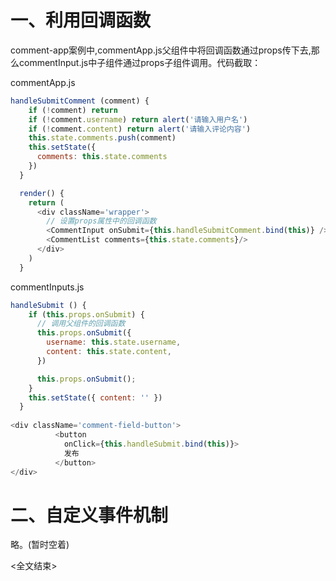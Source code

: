# 一、利用回调函数

comment-app案例中,commentApp.js父组件中将回调函数通过props传下去,那么commentInput.js中子组件通过props子组件调用。代码截取：

commentApp.js
```js
handleSubmitComment (comment) {
    if (!comment) return
    if (!comment.username) return alert('请输入用户名')
    if (!comment.content) return alert('请输入评论内容')
    this.state.comments.push(comment)
    this.setState({
      comments: this.state.comments
    })
  }

  render() {
    return (
      <div className='wrapper'>
        // 设置props属性中的回调函数
        <CommentInput onSubmit={this.handleSubmitComment.bind(this)} />
        <CommentList comments={this.state.comments}/>
      </div>
    )
  }
```

commentInputs.js
```js
handleSubmit () {
    if (this.props.onSubmit) {
      // 调用父组件的回调函数
      this.props.onSubmit({
        username: this.state.username,
        content: this.state.content,
      })

      this.props.onSubmit();
    }
    this.setState({ content: '' })
  }
  
<div className='comment-field-button'>
          <button
            onClick={this.handleSubmit.bind(this)}>
            发布
          </button>
</div>
```

# 二、自定义事件机制

略。(暂时空着)

<全文结束>